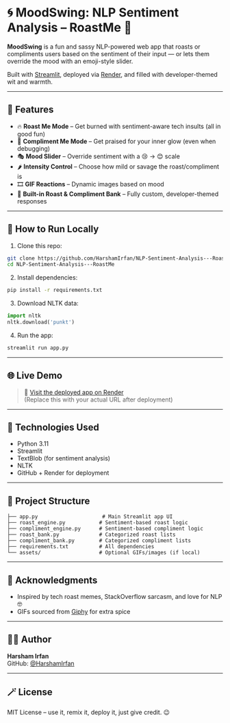 # 🌀 MoodSwing: NLP Sentiment Analysis – RoastMe 🤖

**MoodSwing** is a fun and sassy NLP-powered web app that roasts or compliments users based on the sentiment of their input — or lets them override the mood with an emoji-style slider.

Built with [Streamlit](https://streamlit.io), deployed via [Render](https://render.com), and filled with developer-themed wit and warmth.

---

## 🌟 Features

- 🔥 **Roast Me Mode** – Get burned with sentiment-aware tech insults (all in good fun)
- 🌸 **Compliment Me Mode** – Get praised for your inner glow (even when debugging)
- 🎭 **Mood Slider** – Override sentiment with a 😢 → 😊 scale
- 🌶️ **Intensity Control** – Choose how mild or savage the roast/compliment is
- 🎞️ **GIF Reactions** – Dynamic images based on mood
- 📜 **Built-in Roast & Compliment Bank** – Fully custom, developer-themed responses

---

## 🚀 How to Run Locally

1. Clone this repo:

```bash
git clone https://github.com/HarshamIrfan/NLP-Sentiment-Analysis---RoastMe.git
cd NLP-Sentiment-Analysis---RoastMe
```

2. Install dependencies:

```bash
pip install -r requirements.txt
```

3. Download NLTK data:

```python
import nltk
nltk.download('punkt')
```

4. Run the app:

```bash
streamlit run app.py
```

---

## 🌐 Live Demo

> 🔗 [Visit the deployed app on Render](https://your-render-url-here.com)  
(Replace this with your actual URL after deployment)

---

## 🧠 Technologies Used

- Python 3.11
- Streamlit
- TextBlob (for sentiment analysis)
- NLTK
- GitHub + Render for deployment

---

## 📁 Project Structure

```
├── app.py                     # Main Streamlit app UI
├── roast_engine.py           # Sentiment-based roast logic
├── compliment_engine.py      # Sentiment-based compliment logic
├── roast_bank.py             # Categorized roast lists
├── compliment_bank.py        # Categorized compliment lists
├── requirements.txt          # All dependencies
└── assets/                   # Optional GIFs/images (if local)
```

---

## 🙌 Acknowledgments

- Inspired by tech roast memes, StackOverflow sarcasm, and love for NLP 🤓
- GIFs sourced from [Giphy](https://giphy.com) for extra spice

---

## 👨‍💻 Author

**Harsham Irfan**  
GitHub: [@HarshamIrfan](https://github.com/HarshamIrfan)

---

## 🪄 License

MIT License – use it, remix it, deploy it, just give credit. 😉